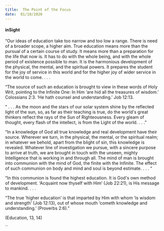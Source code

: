 ```yaml
---
title:  The Point of the Focus
date:  01/10/2020
---
```


#### inSight

“Our ideas of education take too narrow and too low a range. There is need of a broader scope, a higher aim. True education means more than the pursual of a certain course of study. It means more than a preparation for the life that now is. It has to do with the whole being, and with the whole period of existence possible to man. It is the harmonious development of the physical, the mental, and the spiritual powers. It prepares the student for the joy of service in this world and for the higher joy of wider service in the world to come. . . .

“The source of such an education is brought to view in these words of Holy Writ, pointing to the Infinite One: In Him ‘are hid all the treasures of wisdom.’ Colossians 2:3. ‘He hath counsel and understanding.’ Job 12:13.

“ . . . As the moon and the stars of our solar system shine by the reflected light of the sun, so, as far as their teaching is true, do the world's great thinkers reflect the rays of the Sun of Righteousness. Every gleam of thought, every flash of the intellect, is from the Light of the world. . . .”

“In a knowledge of God all true knowledge and real development have their source. Wherever we turn, in the physical, the mental, or the spiritual realm; in whatever we behold, apart from the blight of sin, this knowledge is revealed. Whatever line of investigation we pursue, with a sincere purpose to arrive at truth, we are brought in touch with the unseen, mighty Intelligence that is working in and through all. The mind of man is brought into communion with the mind of God, the finite with the Infinite. The effect of such communion on body and mind and soul is beyond estimate. . . . “

“In this communion is found the highest education. It is God's own method of development. ‘Acquaint now thyself with Him’ (Job 22:21), is His message to mankind. . . .

“The true ‘higher education’ is that imparted by Him with whom ‘is wisdom and strength’ (Job 12:13), out of whose mouth ‘cometh knowledge and understanding.’ (Proverbs 2:6).”

(Education, 13, 14)

``